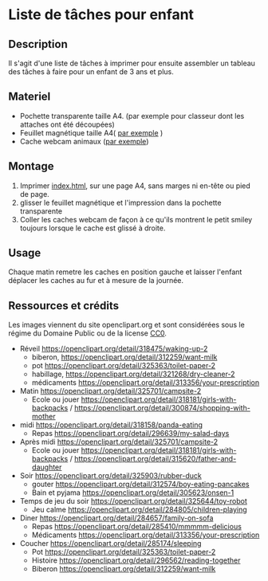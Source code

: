 # Liste de tâches pour enfant

## Description

Il s'agit d'une liste de tâches à imprimer pour ensuite assembler un tableau des tâches à faire pour un enfant de 3 ans et plus.

## Materiel
* Pochette transparente taille A4. (par exemple pour classeur dont les attaches ont été découpées)
* Feuillet magnétique taille A4( [par exemple](https://fr.aliexpress.com/item/33017302814.html) )
* Cache webcam animaux ([par exemple](https://fr.aliexpress.com/item/1005001902292815.html))

## Montage
1. Imprimer [index.html](index.html), sur une page A4, sans marges ni en-tête ou pied de page.
1. glisser le feuillet magnétique et l'impression dans la pochette transparente
1. Coller les caches webcam de façon à ce qu'ils montrent le petit smiley toujours lorsque le cache est glissé à droite.

## Usage

Chaque matin remetre les caches en position gauche et laisser l'enfant déplacer les caches au fur et à mesure de la journée.

## Ressources et crédits
Les images viennent du site openclipart.org et sont considérées sous le régime du Domaine Public ou de la license [CC0](https://creativecommons.org/publicdomain/zero/1.0/deed.fr).
* Réveil https://openclipart.org/detail/318475/waking-up-2
  * biberon, https://openclipart.org/detail/312259/want-milk
  * pot https://openclipart.org/detail/325363/toilet-paper-2
  * habillage, https://openclipart.org/detail/321268/dry-cleaner-2
  * médicaments https://openclipart.org/detail/313356/your-prescription
* Matin https://openclipart.org/detail/325701/campsite-2
  * Ecole ou jouer https://openclipart.org/detail/318181/girls-with-backpacks / https://openclipart.org/detail/300874/shopping-with-mother
* midi https://openclipart.org/detail/318158/panda-eating
  * Repas https://openclipart.org/detail/296639/my-salad-days
* Après midi https://openclipart.org/detail/325701/campsite-2
  * Ecole ou jouer https://openclipart.org/detail/318181/girls-with-backpacks / https://openclipart.org/detail/315620/father-and-daughter
* Soir https://openclipart.org/detail/325903/rubber-duck
  * gouter https://openclipart.org/detail/312574/boy-eating-pancakes
  * Bain et pyjama https://openclipart.org/detail/305623/onsen-1
* Temps de jeu du soir https://openclipart.org/detail/325644/toy-robot
  * Jeu calme https://openclipart.org/detail/284805/children-playing
* Diner https://openclipart.org/detail/284657/family-on-sofa
  * Repas https://openclipart.org/detail/285410/mmmmm-delicious
  * Médicaments https://openclipart.org/detail/313356/your-prescription
* Coucher https://openclipart.org/detail/285174/sleeping
  * Pot https://openclipart.org/detail/325363/toilet-paper-2
  * Histoire https://openclipart.org/detail/296562/reading-together
  * Biberon https://openclipart.org/detail/312259/want-milk
